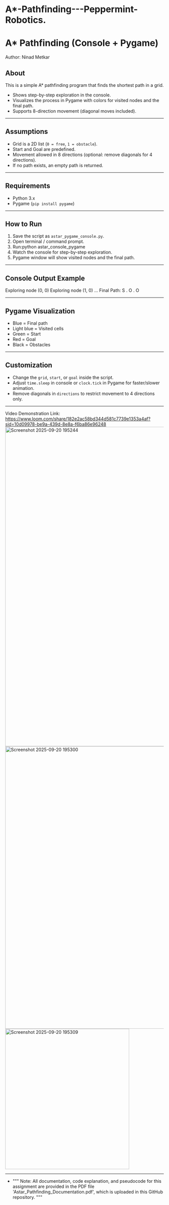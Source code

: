 # A*-Pathfinding---Peppermint-Robotics.


# A* Pathfinding (Console + Pygame)

Author: Ninad Metkar

## About
This is a simple A* pathfinding program that finds the shortest path in a grid.  
- Shows step-by-step exploration in the console.  
- Visualizes the process in Pygame with colors for visited nodes and the final path.  
- Supports 8-direction movement (diagonal moves included).  

---

## Assumptions
- Grid is a 2D list (`0 = free`, `1 = obstacle`).  
- Start and Goal are predefined.  
- Movement allowed in 8 directions (optional: remove diagonals for 4 directions).  
- If no path exists, an empty path is returned.  

---

## Requirements
- Python 3.x  
- Pygame (`pip install pygame`)  

---

## How to Run
1. Save the script as `astar_pygame_console.py`.  
2. Open terminal / command prompt.  
3. Run:python astar_console_pygame
4. Watch the console for step-by-step exploration.  
5. Pygame window will show visited nodes and the final path.

---

## Console Output Example
Exploring node (0, 0)
Exploring node (1, 0)
...
Final Path:
S . O . O


---

## Pygame Visualization
- Blue = Final path  
- Light blue = Visited cells  
- Green = Start  
- Red = Goal  
- Black = Obstacles  

---

## Customization
- Change the `grid`, `start`, or `goal` inside the script.  
- Adjust `time.sleep` in console or `clock.tick` in Pygame for faster/slower animation.  
- Remove diagonals in `directions` to restrict movement to 4 directions only.

---
Video Demonstration Link: https://www.loom.com/share/182e2ac58bd344d581c7739e1353a4af?sid=10d09978-be9a-439d-8e8a-f6ba86e96248
<img width="1913" height="1012" alt="Screenshot 2025-09-20 195244" src="https://github.com/user-attachments/assets/76af7ba8-73a4-40f3-9449-dae06c01532d" />
<img width="1715" height="895" alt="Screenshot 2025-09-20 195300" src="https://github.com/user-attachments/assets/9bc3b021-a029-45f5-b0b2-6bd4d527946c" />
<img width="394" height="445" alt="Screenshot 2025-09-20 195309" src="https://github.com/user-attachments/assets/2b28cde6-73cd-4465-8061-e1389da7ceab" />



---
- """
Note: All documentation, code explanation, and pseudocode for this assignment
are provided in the PDF file 'Astar_Pathfinding_Documentation.pdf', which is
uploaded in this GitHub repository.
"""



